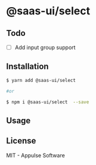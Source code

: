 # @saas-ui/select

## Todo

- [ ] Add input group support

## Installation

```sh
$ yarn add @saas-ui/select

#or

$ npm i @saas-ui/select  --save
```

## Usage

## License

MIT - Appulse Software
